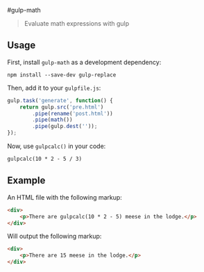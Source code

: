 #gulp-math
> Evaluate math expressions with gulp

## Usage

First, install `gulp-math` as a development dependency:

```shell
npm install --save-dev gulp-replace
```

Then, add it to your `gulpfile.js`:

```javascript
gulp.task('generate', function() {
    return gulp.src('pre.html')
        .pipe(rename('post.html'))
        .pipe(math())
        .pipe(gulp.dest(''));
});
```

Now, use `gulpcalc()` in your code:

```html
gulpcalc(10 * 2 - 5 / 3)
```

## Example

An HTML file with the following markup:

```html
<div>
    <p>There are gulpcalc(10 * 2 - 5) meese in the lodge.</p>
</div>
```

Will output the following markup:

```html
<div>
    <p>There are 15 meese in the lodge.</p>
</div>
```